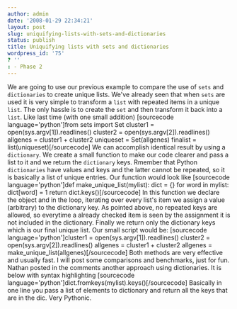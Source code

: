 ```yaml
---
author: admin
date: '2008-01-29 22:34:21'
layout: post
slug: uniquifying-lists-with-sets-and-dictionaries
status: publish
title: Uniquifying lists with sets and dictionaries
wordpress_id: '75'
? ''
: - Phase 2
---
```


We are going to use our previous example to compare the use of `sets`
and `dictionaries` to create unique lists. We've already seen that when
`sets` are used it is very simple to transform a `list` with repeated
items in a unique `list`. The only hassle is to create the `set` and
then transform it back into a `list`. Like last time (with one small
addition) [sourcecode language='python']from sets import Set cluster1 =
open(sys.argv[1]).readlines() cluster2 = open(sys.argv[2]).readlines()
allgenes = cluster1 + cluster2 uniqueset = Set(allgenes) finalist =
list(uniqueset)[/sourcecode] We can accomplish identical result by using
a `dictionary`. We create a small function to make our code clearer and
pass a list to it and we return the `dictionary` keys. Rmember that
Python `dictionaries` have values and keys and the latter cannot be
repeated, so it is basically a list of unique entries. Our function
would look like [sourcecode language='python']def
make\_unique\_list(mylist): dict = {} for word in mylist: dict[word] = 1
return dict.keys()[/sourcecode] In this function we declare the object
and in the loop, iterating over every list's item we assign a value
(arbitrary) to the dictionary key. As pointed above, no repeated keys
are allowed, so everytime a already checked item is seen by the
assignment it is not included in the dictionary. Finally we return only
the dictionary keys which is our final unique list. Our small script
would be: [sourcecode language='python']cluster1 =
open(sys.argv[1]).readlines() cluster2 = open(sys.argv[2]).readlines()
allgenes = cluster1 + cluster2 allgenes =
make\_unique\_list(allgenes)[/sourcecode] Both methods are very
effective and usually fast. I will post some comparisons and benchmarks,
just for fun. Nathan posted in the comments another approach using
dictionaries. It is below with syntax highlighting [sourcecode
language='python']dict.fromkeys(mylist).keys()[/sourcecode] Basically in
one line you pass a list of elements to dictionary and return all the
keys that are in the dic. Very Pythonic.
